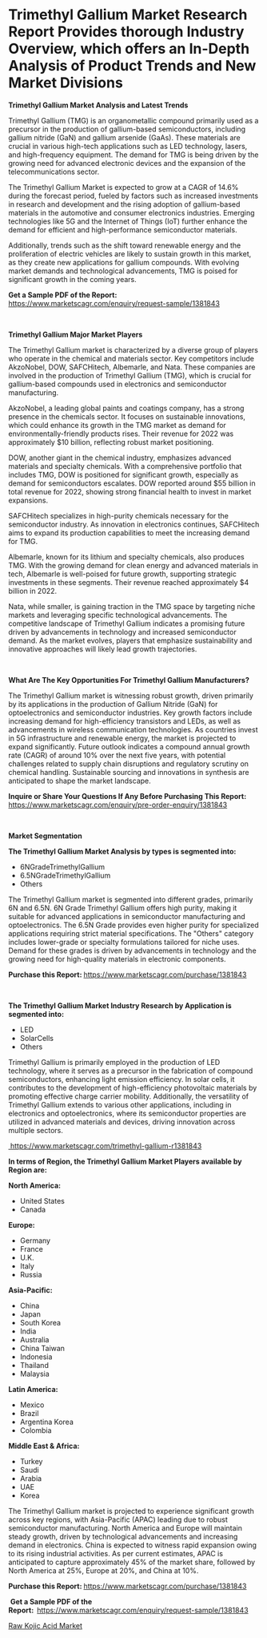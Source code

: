 <p><h1>Trimethyl Gallium Market Research Report Provides thorough Industry Overview, which offers an In-Depth Analysis of Product Trends and New Market Divisions</h1></p><p><strong>Trimethyl Gallium Market Analysis and Latest Trends</strong></p>
<p><p>Trimethyl Gallium (TMG) is an organometallic compound primarily used as a precursor in the production of gallium-based semiconductors, including gallium nitride (GaN) and gallium arsenide (GaAs). These materials are crucial in various high-tech applications such as LED technology, lasers, and high-frequency equipment. The demand for TMG is being driven by the growing need for advanced electronic devices and the expansion of the telecommunications sector.</p><p>The Trimethyl Gallium Market is expected to grow at a CAGR of 14.6% during the forecast period, fueled by factors such as increased investments in research and development and the rising adoption of gallium-based materials in the automotive and consumer electronics industries. Emerging technologies like 5G and the Internet of Things (IoT) further enhance the demand for efficient and high-performance semiconductor materials. </p><p>Additionally, trends such as the shift toward renewable energy and the proliferation of electric vehicles are likely to sustain growth in this market, as they create new applications for gallium compounds. With evolving market demands and technological advancements, TMG is poised for significant growth in the coming years.</p></p>
<p><strong>Get a Sample PDF of the Report:&nbsp;</strong> <a href="https://www.marketscagr.com/enquiry/request-sample/1381843?utm_campaign=3271&utm_medium=2&utm_source=Github&utm_content=ia&utm_term=02042025&utm_id=trimethyl-gallium">https://www.marketscagr.com/enquiry/request-sample/1381843</a></p>
<p>&nbsp;</p>
<p><strong>Trimethyl Gallium Major Market Players</strong></p>
<p><p>The Trimethyl Gallium market is characterized by a diverse group of players who operate in the chemical and materials sector. Key competitors include AkzoNobel, DOW, SAFCHitech, Albemarle, and Nata. These companies are involved in the production of Trimethyl Gallium (TMG), which is crucial for gallium-based compounds used in electronics and semiconductor manufacturing.</p><p>AkzoNobel, a leading global paints and coatings company, has a strong presence in the chemicals sector. It focuses on sustainable innovations, which could enhance its growth in the TMG market as demand for environmentally-friendly products rises. Their revenue for 2022 was approximately $10 billion, reflecting robust market positioning.</p><p>DOW, another giant in the chemical industry, emphasizes advanced materials and specialty chemicals. With a comprehensive portfolio that includes TMG, DOW is positioned for significant growth, especially as demand for semiconductors escalates. DOW reported around $55 billion in total revenue for 2022, showing strong financial health to invest in market expansions.</p><p>SAFCHitech specializes in high-purity chemicals necessary for the semiconductor industry. As innovation in electronics continues, SAFCHitech aims to expand its production capabilities to meet the increasing demand for TMG. </p><p>Albemarle, known for its lithium and specialty chemicals, also produces TMG. With the growing demand for clean energy and advanced materials in tech, Albemarle is well-poised for future growth, supporting strategic investments in these segments. Their revenue reached approximately $4 billion in 2022.</p><p>Nata, while smaller, is gaining traction in the TMG space by targeting niche markets and leveraging specific technological advancements. The competitive landscape of Trimethyl Gallium indicates a promising future driven by advancements in technology and increased semiconductor demand. As the market evolves, players that emphasize sustainability and innovative approaches will likely lead growth trajectories.</p></p>
<p>&nbsp;</p>
<p><strong>What Are The Key Opportunities For Trimethyl Gallium Manufacturers?</strong></p>
<p><p>The Trimethyl Gallium market is witnessing robust growth, driven primarily by its applications in the production of Gallium Nitride (GaN) for optoelectronics and semiconductor industries. Key growth factors include increasing demand for high-efficiency transistors and LEDs, as well as advancements in wireless communication technologies. As countries invest in 5G infrastructure and renewable energy, the market is projected to expand significantly. Future outlook indicates a compound annual growth rate (CAGR) of around 10% over the next five years, with potential challenges related to supply chain disruptions and regulatory scrutiny on chemical handling. Sustainable sourcing and innovations in synthesis are anticipated to shape the market landscape.</p></p>
<p><strong>Inquire or Share Your Questions If Any Before Purchasing This Report:</strong> <a href="https://www.marketscagr.com/enquiry/pre-order-enquiry/1381843?utm_campaign=3271&utm_medium=2&utm_source=Github&utm_content=ia&utm_term=02042025&utm_id=trimethyl-gallium">https://www.marketscagr.com/enquiry/pre-order-enquiry/1381843</a></p>
<p>&nbsp;</p>
<p><strong>Market Segmentation</strong></p>
<p><strong>The Trimethyl Gallium Market Analysis by types is segmented into:</strong></p>
<p><ul><li>6NGradeTrimethylGallium</li><li>6.5NGradeTrimethylGallium</li><li>Others</li></ul></p>
<p><p>The Trimethyl Gallium market is segmented into different grades, primarily 6N and 6.5N. 6N Grade Trimethyl Gallium offers high purity, making it suitable for advanced applications in semiconductor manufacturing and optoelectronics. The 6.5N Grade provides even higher purity for specialized applications requiring strict material specifications. The "Others" category includes lower-grade or specialty formulations tailored for niche uses. Demand for these grades is driven by advancements in technology and the growing need for high-quality materials in electronic components.</p></p>
<p><strong>Purchase this Report:&nbsp;</strong><a href="https://www.marketscagr.com/purchase/1381843?utm_campaign=3271&utm_medium=2&utm_source=Github&utm_content=ia&utm_term=02042025&utm_id=trimethyl-gallium">https://www.marketscagr.com/purchase/1381843</a></p>
<p>&nbsp;</p>
<p><strong>The Trimethyl Gallium Market Industry Research by Application is segmented into:</strong></p>
<p><ul><li>LED</li><li>SolarCells</li><li>Others</li></ul></p>
<p><p>Trimethyl Gallium is primarily employed in the production of LED technology, where it serves as a precursor in the fabrication of compound semiconductors, enhancing light emission efficiency. In solar cells, it contributes to the development of high-efficiency photovoltaic materials by promoting effective charge carrier mobility. Additionally, the versatility of Trimethyl Gallium extends to various other applications, including in electronics and optoelectronics, where its semiconductor properties are utilized in advanced materials and devices, driving innovation across multiple sectors.</p></p>
<p><a href="https://www.marketscagr.com/trimethyl-gallium-r1381843?utm_campaign=3271&utm_medium=2&utm_source=Github&utm_content=ia&utm_term=02042025&utm_id=trimethyl-gallium">&nbsp;https://www.marketscagr.com/trimethyl-gallium-r1381843</a></p>
<p><strong>In terms of Region, the Trimethyl Gallium Market Players available by Region are:</strong></p>
<p>
    <p> <strong> North America: </strong>
        <ul>
            <li>United States</li>
            <li>Canada</li>
        </ul>
        </p> 
    <p> <strong> Europe: </strong>
        <ul>
            <li>Germany</li>
            <li>France</li>
            <li>U.K.</li>
            <li>Italy</li>
            <li>Russia</li>
        </ul>
        </p> 
    <p> <strong> Asia-Pacific: </strong>
        <ul>
            <li>China</li>
            <li>Japan</li>
            <li>South Korea</li>
            <li>India</li>
            <li>Australia</li>
            <li>China Taiwan</li>
            <li>Indonesia</li>
            <li>Thailand</li>
            <li>Malaysia</li>
        </ul>
        </p> 
    <p> <strong> Latin America: </strong>
        <ul>
            <li>Mexico</li>
            <li>Brazil</li>
            <li>Argentina Korea</li>
            <li>Colombia</li>
        </ul>
        </p> 
    <p> <strong> Middle East & Africa: </strong>
        <ul>
            <li>Turkey</li>
            <li>Saudi</li>
            <li>Arabia</li>
            <li>UAE</li>
            <li>Korea</li>
        </ul>
    </p>
    </p>
<p><p>The Trimethyl Gallium market is projected to experience significant growth across key regions, with Asia-Pacific (APAC) leading due to robust semiconductor manufacturing. North America and Europe will maintain steady growth, driven by technological advancements and increasing demand in electronics. China is expected to witness rapid expansion owing to its rising industrial activities. As per current estimates, APAC is anticipated to capture approximately 45% of the market share, followed by North America at 25%, Europe at 20%, and China at 10%.</p></p>
<p><strong>Purchase this Report: </strong><a href="https://www.marketscagr.com/purchase/1381843?utm_campaign=3271&utm_medium=2&utm_source=Github&utm_content=ia&utm_term=02042025&utm_id=trimethyl-gallium">https://www.marketscagr.com/purchase/1381843</a></p>
<p>&nbsp;<strong>Get a Sample PDF of the Report:&nbsp;&nbsp;</strong><a href="https://www.marketscagr.com/enquiry/request-sample/1381843?utm_campaign=3271&utm_medium=2&utm_source=Github&utm_content=ia&utm_term=02042025&utm_id=trimethyl-gallium">https://www.marketscagr.com/enquiry/request-sample/1381843</a></p>
<p><strong></strong></p>
<p><p><a href="https://github.com/shamstirroc7/Market-Research-Report-List-1/blob/main/raw-kojic-acid-market.md?utm_campaign=3271&utm_medium=2&utm_source=Github&utm_content=ia&utm_term=02042025&utm_id=trimethyl-gallium">Raw Kojic Acid Market</a></p></p>